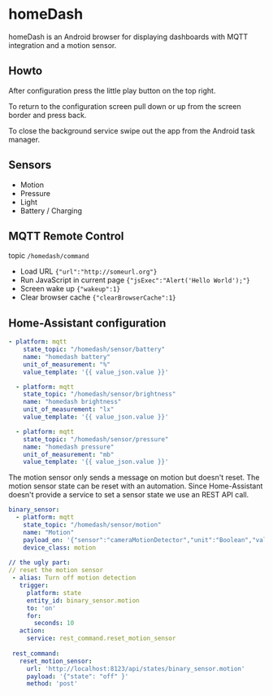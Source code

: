# homeDash
homeDash is an Android browser for displaying dashboards with MQTT integration 
and a motion sensor.

## Howto
After configuration press the little play button on the top right.

To return to the configuration screen pull down or up from the screen border and press back.

To close the background service swipe out the app from the Android task manager.


## Sensors
* Motion
* Pressure
* Light
* Battery / Charging

## MQTT Remote Control
topic `/homedash/command`

* Load URL
 `{"url":"http://someurl.org"}`
* Run JavaScript in current page
`{"jsExec":"Alert('Hello World');"}`
* Screen wake up 
`{"wakeup":1}`
* Clear browser cache
`{"clearBrowserCache":1}`

## Home-Assistant configuration
```YAML
- platform: mqtt
    state_topic: "/homedash/sensor/battery"
    name: "homedash battery"
    unit_of_measurement: "%"
    value_template: '{{ value_json.value }}'

  - platform: mqtt
    state_topic: "/homedash/sensor/brightness"
    name: "homedash brightness"
    unit_of_measurement: "lx"
    value_template: '{{ value_json.value }}'

  - platform: mqtt
    state_topic: "/homedash/sensor/pressure"
    name: "homedash pressure"
    unit_of_measurement: "mb"
    value_template: '{{ value_json.value }}'

```

The motion sensor only sends a message on motion but doesn't reset. 
The motion sensor state can be reset with an automation. Since Home-Assistant doesn't 
provide a service to set a sensor state we use an REST API call.
```YAML
binary_sensor:
  - platform: mqtt
    state_topic: "/homedash/sensor/motion"
    name: "Motion"
    payload_on: '{"sensor":"cameraMotionDetector","unit":"Boolean","value":"true"}'
    device_class: motion
 
// the ugly part: 
// reset the motion sensor
 - alias: Turn off motion detection
   trigger:
     platform: state
     entity_id: binary_sensor.motion
     to: 'on'
     for:
       seconds: 10
   action:
     service: rest_command.reset_motion_sensor
 
 rest_command:
   reset_motion_sensor:
     url: 'http://localhost:8123/api/states/binary_sensor.motion'
     payload: '{"state": "off" }'
     method: 'post'
```
